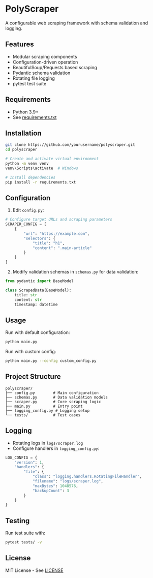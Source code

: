 # PolyScraper

A configurable web scraping framework with schema validation and logging.

## Features

- Modular scraping components
- Configuration-driven operation
- BeautifulSoup/Requests based scraping
- Pydantic schema validation
- Rotating file logging
- pytest test suite

## Requirements

- Python 3.9+
- See [requirements.txt](requirements.txt)

## Installation

```bash
git clone https://github.com/yourusername/polyscraper.git
cd polyscraper

# Create and activate virtual environment
python -m venv venv
venv\Scripts\activate  # Windows

# Install dependencies
pip install -r requirements.txt
```

## Configuration

1. Edit `config.py`:
```python
# Configure target URLs and scraping parameters
SCRAPER_CONFIG = [
    {
        "url": "https://example.com",
        "selectors": {
            "title": "h1",
            "content": ".main-article"
        }
    }
]
```

2. Modify validation schemas in `schemas.py` for data validation:
```python
from pydantic import BaseModel

class ScrapedData(BaseModel):
    title: str
    content: str
    timestamp: datetime
```

## Usage

Run with default configuration:
```bash
python main.py
```

Run with custom config:
```bash
python main.py --config custom_config.py
```

## Project Structure
```
polyscraper/
├── config.py        # Main configuration
├── schemas.py       # Data validation models
├── scraper.py       # Core scraping logic
├── main.py          # Entry point
├── logging_config.py # Logging setup
└── tests/           # Test cases
```

## Logging

- Rotating logs in `logs/scraper.log`
- Configure handlers in `logging_config.py`:
```python
LOG_CONFIG = {
    "version": 1,
    "handlers": {
        "file": {
            "class": "logging.handlers.RotatingFileHandler",
            "filename": "logs/scraper.log",
            "maxBytes": 1048576,
            "backupCount": 3
        }
    }
}
```

## Testing

Run test suite with:
```bash
pytest tests/ -v
```

## License

MIT License - See [LICENSE](LICENSE)